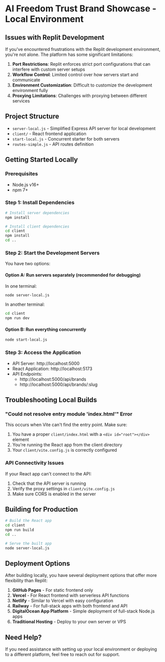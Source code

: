 # AI Freedom Trust Brand Showcase - Local Environment

## Issues with Replit Development

If you've encountered frustrations with the Replit development environment, you're not alone. The platform has some significant limitations:

1. **Port Restrictions**: Replit enforces strict port configurations that can interfere with custom server setups
2. **Workflow Control**: Limited control over how servers start and communicate
3. **Environment Customization**: Difficult to customize the development environment fully
4. **Proxying Limitations**: Challenges with proxying between different services

## Project Structure

- `server-local.js` - Simplified Express API server for local development
- `client/` - React frontend application
- `start-local.js` - Concurrent starter for both servers
- `routes-simple.js` - API routes definition

## Getting Started Locally

### Prerequisites
- Node.js v16+
- npm 7+

### Step 1: Install Dependencies
```bash
# Install server dependencies
npm install

# Install client dependencies
cd client
npm install
cd ..
```

### Step 2: Start the Development Servers
You have two options:

#### Option A: Run servers separately (recommended for debugging)
In one terminal:
```bash
node server-local.js
```

In another terminal:
```bash
cd client
npm run dev
```

#### Option B: Run everything concurrently
```bash
node start-local.js
```

### Step 3: Access the Application
- API Server: http://localhost:5000
- React Application: http://localhost:5173
- API Endpoints:
  - http://localhost:5000/api/brands
  - http://localhost:5000/api/brands/:slug

## Troubleshooting Local Builds

### "Could not resolve entry module 'index.html'" Error
This occurs when Vite can't find the entry point. Make sure:

1. You have a proper `client/index.html` with a `<div id="root"></div>` element
2. You're running the React app from the client directory
3. Your `client/vite.config.js` is correctly configured

### API Connectivity Issues
If your React app can't connect to the API:

1. Check that the API server is running
2. Verify the proxy settings in `client/vite.config.js`
3. Make sure CORS is enabled in the server

## Building for Production

```bash
# Build the React app
cd client
npm run build
cd ..

# Serve the built app
node server-local.js
```

## Deployment Options

After building locally, you have several deployment options that offer more flexibility than Replit:

1. **GitHub Pages** - For static frontend only
2. **Vercel** - For React frontend with serverless API functions
3. **Netlify** - Similar to Vercel with easy configuration
4. **Railway** - For full-stack apps with both frontend and API
5. **DigitalOcean App Platform** - Simple deployment of full-stack Node.js apps
6. **Traditional Hosting** - Deploy to your own server or VPS

## Need Help?

If you need assistance with setting up your local environment or deploying to a different platform, feel free to reach out for support.